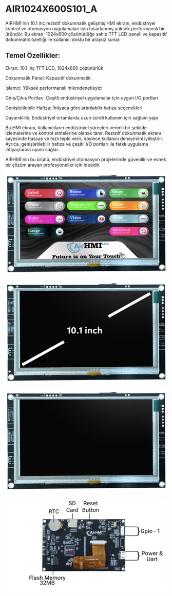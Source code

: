 # AIR1024X600S101_A

AIRHMI'nin 10.1 inç rezistif dokunmatik gelişmiş HMI ekranı, endüstriyel kontrol ve otomasyon uygulamaları için tasarlanmış yüksek performanslı bir üründür. Bu ekran, 1024x600 çözünürlüğe sahip TFT LCD paneli ve kapasitif dokunmatik özelliği ile kullanıcı dostu bir arayüz sunar.

## Temel Özellikler:

Ekran: 10.1 inç TFT LCD, 1024x600 çözünürlük

Dokunmatik Panel: Kapasitif dokunmatik

İşlemci: Yüksek performanslı mikrodenetleyici

Giriş/Çıkış Portları: Çeşitli endüstriyel uygulamalar için uygun I/O portları

Genişletilebilir Hafıza: İhtiyaca göre artırılabilir hafıza seçenekleri

Dayanıklılık: Endüstriyel ortamlarda uzun süreli kullanım için sağlam yapı

Bu HMI ekranı, kullanıcıların endüstriyel süreçleri verimli bir şekilde izlemelerine ve kontrol etmelerine olanak tanır. Rezistif dokunmatik ekranı sayesinde hassas ve hızlı tepki verir, böylece kullanıcı deneyimini iyileştirir. Ayrıca, genişletilebilir hafıza ve çeşitli I/O portları ile farklı uygulama ihtiyaçlarına uyum sağlar.

AIRHMI'nin bu ürünü, endüstriyel otomasyon projelerinde güvenilir ve esnek bir çözüm arayan profesyoneller için idealdir.

![Açıklama Metni](1.jpg)

![Açıklama Metni](2.jpg)

![Açıklama Metni](3.jpg)

![Açıklama Metni](4.jpg)



